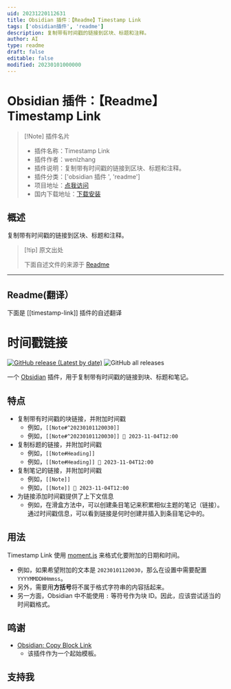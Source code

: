 ```yaml
---
uid: 20231220112631
title: Obsidian 插件：【Readme】Timestamp Link
tags: ['obsidian插件', 'readme']
description: 复制带有时间戳的链接到区块、标题和注释。
author: AI
type: readme
draft: false
editable: false
modified: 20230101000000
---
```


# Obsidian 插件：【Readme】Timestamp Link

> [!Note] 插件名片
> - 插件名称：Timestamp Link
> - 插件作者：wenlzhang
> - 插件说明：复制带有时间戳的链接到区块、标题和注释。
> - 插件分类：['obsidian 插件 ', 'readme']
> - 项目地址：[点我访问](https://github.com/wenlzhang/obsidian-timestamp-link)
> - 国内下载地址：[下载安装](https://pkmer.cn/products/plugin/pluginMarket/?timestamp-link)

## 概述

复制带有时间戳的链接到区块、标题和注释。

> [!tip] 原文出处
>
>下面自述文件的来源于 [Readme](https://ghproxy.net/https://raw.githubusercontent.com/wenlzhang/obsidian-timestamp-link/main/README.md)

---

## Readme(翻译）

下面是 [[timestamp-link]] 插件的自述翻译

# 时间戳链接

[![GitHub release (Latest by date)](https://img.shields.io/github/v/release/wenlzhang/obsidian-timestamp-link)](https://github.com/wenlzhang/obsidian-timestamp-link/releases) ![GitHub all releases](https://img.shields.io/github/downloads/wenlzhang/obsidian-timestamp-link/total?color=success)

一个 [Obsidian](https://obsidian.md/) 插件，用于复制带有时间戳的链接到块、标题和笔记。

## 特点

- 复制带有时间戳的块链接，并附加时间戳
    - 例如，`[[Note#^20230101120030]]`
    - 例如，`[[Note#^20230101120030]] 📝 2023-11-04T12:00`
- 复制标题的链接，并附加时间戳
    - 例如，`[[Note#Heading]]`
    - 例如，`[[Note#Heading]] 📝 2023-11-04T12:00`
- 复制笔记的链接，并附加时间戳
    - 例如，`[[Note]]`
    - 例如，`[[Note]] 📝 2023-11-04T12:00`
- 为链接添加时间戳提供了上下文信息
    - 例如，在滑盒方法中，可以创建条目笔记来积累相似主题的笔记（链接）。通过时间戳信息，可以看到链接是何时创建并插入到条目笔记中的。

## 用法

Timestamp Link 使用 [moment.js](https://momentjs.com/docs/#/displaying/format/) 来格式化要附加的日期和时间。

- 例如，如果希望附加的文本是 `20230101120030`，那么在设置中需要配置 `YYYYMMDDHHmmss`。
- 另外，需要用**方括号**将不属于格式字符串的内容括起来。
- 另一方面，Obsidian 中不能使用 `:` 等符号作为块 ID。因此，应该尝试适当的时间戳格式。

## 鸣谢

- [Obsidian: Copy Block Link](https://github.com/mgmeyers/obsidian-copy-block-link)
    - 该插件作为一个起始模板。

## 支持我